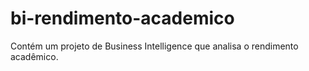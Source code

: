 # bi-rendimento-academico
Contém um projeto de Business Intelligence que analisa o rendimento acadêmico.   
